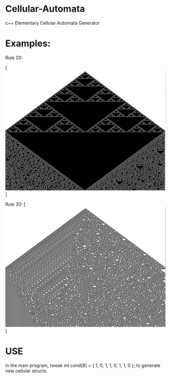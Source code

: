 # Cellular-Automata
c++ Elementary Cellular Automata Generator

# Examples:

Rule 20:

[![1](demo1.png)]


Rule 30:
[![1](demo0.png)]

# USE
in the main program, tweak int cond[8] = { 1, 0, 1, 1, 0, 1, 1, 0 }; to generate new cellular structs.
